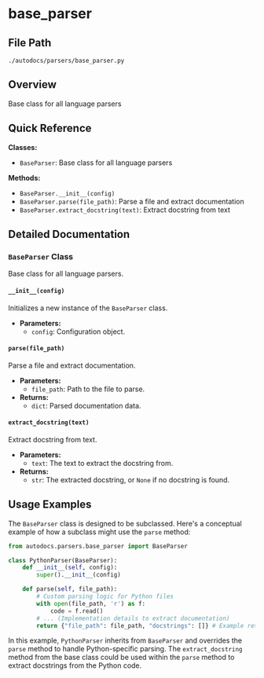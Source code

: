 # base_parser

## File Path

`./autodocs/parsers/base_parser.py`

## Overview

Base class for all language parsers

## Quick Reference

**Classes:**

*   `BaseParser`: Base class for all language parsers

**Methods:**

*   `BaseParser.__init__(config)`
*   `BaseParser.parse(file_path)`: Parse a file and extract documentation
*   `BaseParser.extract_docstring(text)`: Extract docstring from text

## Detailed Documentation

### `BaseParser` Class

Base class for all language parsers.

#### `__init__(config)`

Initializes a new instance of the `BaseParser` class.

*   **Parameters:**
    *   `config`: Configuration object.

#### `parse(file_path)`

Parse a file and extract documentation.

*   **Parameters:**
    *   `file_path`: Path to the file to parse.
*   **Returns:**
    *   `dict`: Parsed documentation data.

#### `extract_docstring(text)`

Extract docstring from text.

*   **Parameters:**
    *   `text`: The text to extract the docstring from.
*   **Returns:**
    *   `str`: The extracted docstring, or `None` if no docstring is found.

## Usage Examples

The `BaseParser` class is designed to be subclassed. Here's a conceptual example of how a subclass might use the `parse` method:

```python
from autodocs.parsers.base_parser import BaseParser

class PythonParser(BaseParser):
    def __init__(self, config):
        super().__init__(config)

    def parse(self, file_path):
        # Custom parsing logic for Python files
        with open(file_path, 'r') as f:
            code = f.read()
        # ... (Implementation details to extract documentation)
        return {"file_path": file_path, "docstrings": []} # Example return
```

In this example, `PythonParser` inherits from `BaseParser` and overrides the `parse` method to handle Python-specific parsing. The `extract_docstring` method from the base class could be used within the `parse` method to extract docstrings from the Python code.